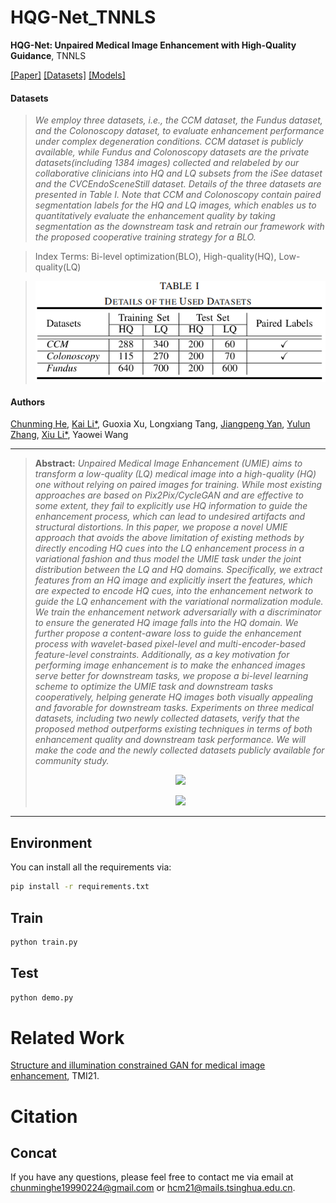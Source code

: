 # HQG-Net_TNNLS
**HQG-Net: Unpaired Medical Image Enhancement with High-Quality Guidance**, TNNLS

[[Paper]](https://arxiv.org/abs/2307.07829) [[Datasets]](https://pan.baidu.com/s/1zmHwsxMWo_QoW9PnhKcNqA?pwd=h8mw) [[Models]](https://drive.google.com/drive/folders/1DOI9HK4ZgDBBpLp_TLaS2Zywln6X_5hA)


#### Datasets
> *We employ three datasets, i.e., the CCM dataset, the Fundus dataset, and the Colonoscopy dataset, to evaluate enhancement performance under complex degeneration conditions. CCM dataset is publicly available, while Fundus and Colonoscopy datasets are the private datasets(including 1384 images) collected and relabeled by our collaborative clinicians into HQ and LQ subsets from the iSee dataset and the CVCEndoSceneStill dataset. Details of the three datasets are presented in Table I. Note that CCM and Colonoscopy contain paired segmentation labels for the HQ and LQ images, which enables us to quantitatively evaluate the enhancement quality by taking segmentation as the downstream task and retrain our framework with the proposed cooperative training strategy for a BLO.*

>Index Terms: Bi-level optimization(BLO), High-quality(HQ), Low-quality(LQ)

> <p align="center">
> <img src="data_table.png">
> </p>

#### Authors
[Chunming He](https://chunminghe.github.io/), [Kai Li*](http://kailigo.github.io/), Guoxia Xu, Longxiang Tang, [Jiangpeng Yan](https://yjump.github.io/), [Yulun Zhang](https://yulunzhang.com/), [Xiu Li*](https://scholar.google.com/citations?user=Xrh1OIUAAAAJ&hl=en), Yaowei Wang

---
> **Abstract:** *Unpaired Medical Image Enhancement (UMIE) aims to transform a low-quality (LQ) medical image into a high-quality (HQ) one without relying on paired images for training. While most existing approaches are based on Pix2Pix/CycleGAN and are effective to some extent, they fail to explicitly use HQ information to guide the enhancement process, which can lead to undesired artifacts and structural distortions. In this paper, we propose a novel UMIE approach that avoids the above limitation of existing methods by directly encoding HQ cues into the LQ enhancement process in a variational fashion and thus model the UMIE task under the joint distribution between the LQ and HQ domains. Specifically, we extract features from an HQ image and explicitly insert the features, which are expected to encode HQ cues, into the  enhancement network to guide the LQ enhancement with the variational normalization module. We train the enhancement network adversarially with a discriminator to ensure the generated HQ image falls into the HQ domain. We further propose a content-aware loss to guide the enhancement process with wavelet-based pixel-level and multi-encoder-based feature-level constraints. Additionally, as a key motivation for performing image enhancement is to make the enhanced images serve better for downstream tasks, we propose a bi-level learning scheme to optimize the UMIE task and downstream tasks cooperatively, helping generate HQ images both visually appealing and favorable for downstream tasks. Experiments on three medical datasets, including two newly collected datasets, verify that the proposed method outperforms existing techniques in terms of both enhancement quality and downstream task performance. We will make the code and the newly collected datasets publicly available for community study.*
>
> <p align="center">
> <img width="900" src="Comparison.png">
> </p>
> <p align="center">
> <img width="900" src="Framework.png">
> </p>
---

## Environment
You can install all the requirements via:
```bash
pip install -r requirements.txt
```

## Train
```bash
python train.py
```

## Test
```bash
python demo.py
```


# Related Work
[Structure and illumination constrained GAN for medical image enhancement](https://github.com/iMED-Lab/StillGAN), TMI21.
# Citation

## Concat
If you have any questions, please feel free to contact me via email at chunminghe19990224@gmail.com or hcm21@mails.tsinghua.edu.cn.

